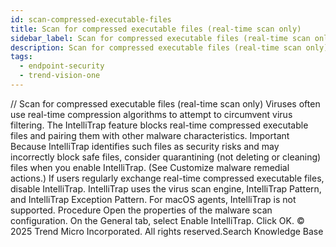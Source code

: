 ```yaml
---
id: scan-compressed-executable-files
title: Scan for compressed executable files (real-time scan only)
sidebar_label: Scan for compressed executable files (real-time scan only)
description: Scan for compressed executable files (real-time scan only)
tags:
  - endpoint-security
  - trend-vision-one
---
```


/*<![CDATA[*/ $('#title').html($('meta[name=map-description]').attr('content')); /*]]>*/ Scan for compressed executable files (real-time scan only) Viruses often use real-time compression algorithms to attempt to circumvent virus filtering. The IntelliTrap feature blocks real-time compressed executable files and pairing them with other malware characteristics. Important Because IntelliTrap identifies such files as security risks and may incorrectly block safe files, consider quarantining (not deleting or cleaning) files when you enable IntelliTrap. (See Customize malware remedial actions.) If users regularly exchange real-time compressed executable files, disable IntelliTrap. IntelliTrap uses the virus scan engine, IntelliTrap Pattern, and IntelliTrap Exception Pattern. For macOS agents, IntelliTrap is not supported. Procedure Open the properties of the malware scan configuration. On the General tab, select Enable IntelliTrap. Click OK. © 2025 Trend Micro Incorporated. All rights reserved.Search Knowledge Base